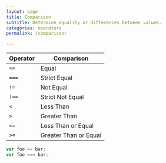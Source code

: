 ```yaml
---
layout: page
title: Comparison
subtitle: Determine equality or differences between values.
categories: operators
permalink: /comparison/

---
```


Operator | Comparison
| --- | --- |
`==`	| Equal
`===`	| Strict Equal
`!=`	| Not Equal
`!==`	| Strict Not Equal
`<`	| Less Than
`>`	| Greater Than
`<=`	| Less Than or Equal
`>=`	| Greater Than or Equal

```js
var foo == bar;
var foo === bar;
```
